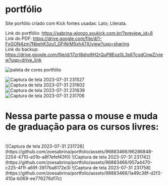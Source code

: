 # portfólio
Site porfólio criado com Kick
fontes usadas: Lato; Literata.

Link do portfólio: https://sabrina-alonzo.soukick.com.br/?preview_id=8 <br>
Link do PDF: https://drive.google.com/file/d/1-FxGON4zm7NbehK3zu1_GFjNrM5xh47X/view?usp=sharing <br>
Link do backup: https://drive.google.com/file/d/17zrI8drp9H2rQuP8Eoz0L3s6TcodCnwZ/view?usp=drive_link <br>

![paleta de cores portfólio](https://github.com/zoesabrina/portfolio/assets/96883466/fb7acbce-a4c3-49f1-8d51-8596be9d64d9)


![Captura de tela 2023-07-31 231527](https://github.com/zoesabrina/portfolio/assets/96883466/a27d2255-e87c-4155-ada8-552f8a1d1b32)
![Captura de tela 2023-07-31 231602](https://github.com/zoesabrina/portfolio/assets/96883466/506212b9-8f8c-470d-911b-44100ecd6138)
![Captura de tela 2023-07-31 231639](https://github.com/zoesabrina/portfolio/assets/96883466/a35fa2c9-b789-4603-bb24-eca0c44f144b)
![Captura de tela 2023-07-31 231706](https://github.com/zoesabrina/portfolio/assets/96883466/06ae6dea-a799-4fcb-b791-c1b047f96333)

# Nessa parte passa o mouse e muda de graduação para os cursos livres:
<br>
![Captura de tela 2023-07-31 231726](https://github.com/zoesabrina/portfolio/assets/96883466/96286848-2254-4710-a01b-a8f7efef43f0)
![Captura de tela 2023-07-31 231742](https://github.com/zoesabrina/portfolio/assets/96883466/957a4470-c225-4f1f-a69f-3917ba8172e3)
![Captura de tela 2023-07-31 231758](https://github.com/zoesabrina/portfolio/assets/96883466/1a49c38f-d2f3-410a-b069-ee776276d17c)
